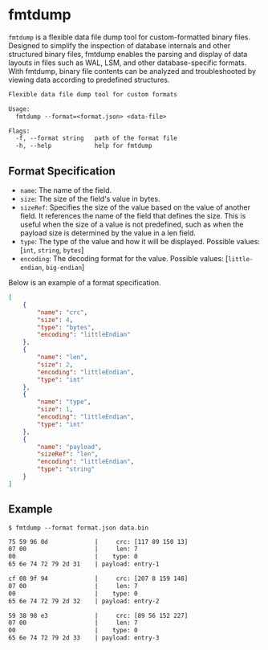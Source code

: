 # fmtdump

`fmtdump` is a flexible data file dump tool for custom-formatted binary files. Designed to simplify the inspection of database internals and other structured binary files, fmtdump enables the parsing and display of data layouts in files such as WAL, LSM, and other database-specific formats. With fmtdump, binary file contents can be analyzed and troubleshooted by viewing data according to predefined structures.

```txt
Flexible data file dump tool for custom formats

Usage:
  fmtdump --format=<format.json> <data-file>

Flags:
  -f, --format string   path of the format file
  -h, --help            help for fmtdump
```

## Format Specification

- `name`: The name of the field.
- `size`: The size of the field's value in bytes.
- `sizeRef`: Specifies the size of the value based on the value of another field. It references the name of the field that defines the size. This is useful when the size of a value is not predefined, such as when the payload size is determined by the value in a len field.
- `type`: The type of the value and how it will be displayed. Possible values: [`int`, `string`, `bytes`]
- `encoding`: The decoding format for the value. Possible values: [`little-endian`, `big-endian`]

Below is an example of a format specification.

```json
[
    {
        "name": "crc",
        "size": 4,
        "type": "bytes",
        "encoding": "littleEndian"
    },
    {
        "name": "len",
        "size": 2,
        "encoding": "littleEndian",
        "type": "int"
    },
    {
        "name": "type",
        "size": 1,
        "encoding": "littleEndian",
        "type": "int"
    },
    {
        "name": "payload",
        "sizeRef": "len",
        "encoding": "littleEndian",
        "type": "string"
    }
]
```

## Example

```shell
$ fmtdump --format format.json data.bin
```

```txt
75 59 96 0d             |     crc: [117 89 150 13]
07 00                   |     len: 7
00                      |    type: 0
65 6e 74 72 79 2d 31    | payload: entry-1

cf 08 9f 94             |     crc: [207 8 159 148]
07 00                   |     len: 7
00                      |    type: 0
65 6e 74 72 79 2d 32    | payload: entry-2

59 38 98 e3             |     crc: [89 56 152 227]
07 00                   |     len: 7
00                      |    type: 0
65 6e 74 72 79 2d 33    | payload: entry-3
```
